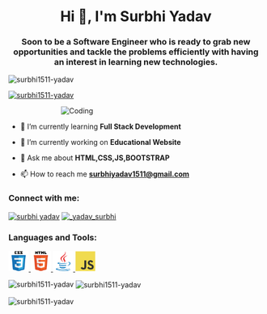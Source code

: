 <h1 align="center">Hi 👋, I'm Surbhi Yadav</h1>
<h3 align="center">Soon to be a Software Engineer who is ready to grab new opportunities and tackle the problems efficiently with having an interest in learning new technologies.</h3>


<p align="left"> <img src="https://komarev.com/ghpvc/?username=surbhi1511-yadav&label=Profile%20views&color=0e75b6&style=flat" alt="surbhi1511-yadav" /> </p>


<p align="left"> <a href="https://github.com/ryo-ma/github-profile-trophy"><img src="https://github-profile-trophy.vercel.app/?username=surbhi1511-yadav" alt="surbhi1511-yadav" /></a> </p>
<img align="right" alt="Coding" width="400" src="https://cdn.dribbble.com/users/2646423/screenshots/5507196/computer.gif">

<p align="left"> <a href="https://twitter.com/" target="blank"><img src="https://img.shields.io/twitter/follow/?logo=twitter&style=for-the-badge" alt="" /></a> </p>


- 🌱 I’m currently learning **Full Stack Development**

- 🔭 I’m currently working on **Educational Website**

- 💬 Ask me about **HTML,CSS,JS,BOOTSTRAP**

- 📫 How to reach me **surbhiyadav1511@gmail.com**

<h3 align="left">Connect with me:</h3>
<p align="left">
<a href="https://linkedin.com/in/surbhi yadav" target="blank"><img align="center" src="https://raw.githubusercontent.com/rahuldkjain/github-profile-readme-generator/master/src/images/icons/Social/linked-in-alt.svg" alt="surbhi yadav" height="30" width="40" /></a>
<a href="https://instagram.com/_yadav_surbhi" target="blank"><img align="center" src="https://raw.githubusercontent.com/rahuldkjain/github-profile-readme-generator/master/src/images/icons/Social/instagram.svg" alt="_yadav_surbhi" height="30" width="40" /></a>
</p>

<h3 align="left">Languages and Tools:</h3>
<p align="left"> <a href="https://www.w3schools.com/css/" target="_blank"> <img src="https://raw.githubusercontent.com/devicons/devicon/master/icons/css3/css3-original-wordmark.svg" alt="css3" width="40" height="40"/> </a> <a href="https://www.w3.org/html/" target="_blank"> <img src="https://raw.githubusercontent.com/devicons/devicon/master/icons/html5/html5-original-wordmark.svg" alt="html5" width="40" height="40"/> </a> <a href="https://www.java.com" target="_blank"> <img src="https://raw.githubusercontent.com/devicons/devicon/master/icons/java/java-original.svg" alt="java" width="40" height="40"/> </a> <a href="https://developer.mozilla.org/en-US/docs/Web/JavaScript" target="_blank"> <img src="https://raw.githubusercontent.com/devicons/devicon/master/icons/javascript/javascript-original.svg" alt="javascript" width="40" height="40"/> </a> </p>

<p><img align="left" src="https://github-readme-stats.vercel.app/api/top-langs?username=surbhi1511-yadav&show_icons=true&locale=en&layout=compact" alt="surbhi1511-yadav" /></p>

<p>&nbsp;<img align="center" src="https://github-readme-stats.vercel.app/api?username=surbhi1511-yadav&show_icons=true&locale=en" alt="surbhi1511-yadav" /></p>

<p><img align="center" src="https://github-readme-streak-stats.herokuapp.com/?user=surbhi1511-yadav&" alt="surbhi1511-yadav" /></p>

